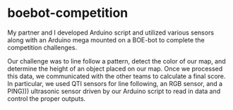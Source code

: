 # boebot-competition
My partner and I developed Arduino script and utilized various sensors along with an Arduino mega mounted on a BOE-bot to complete the competition challenges.

Our challenge was to line follow a pattern, detect the color of our map, and determine the height of an object placed on our map. Once we processed this data, we communicated with the other teams to calculate a final score. In particular, we used QTI sensors for line following, an RGB sensor, and a PING))) ultrasonic sensor driven by our Arduino script to read in data and control the proper outputs.
